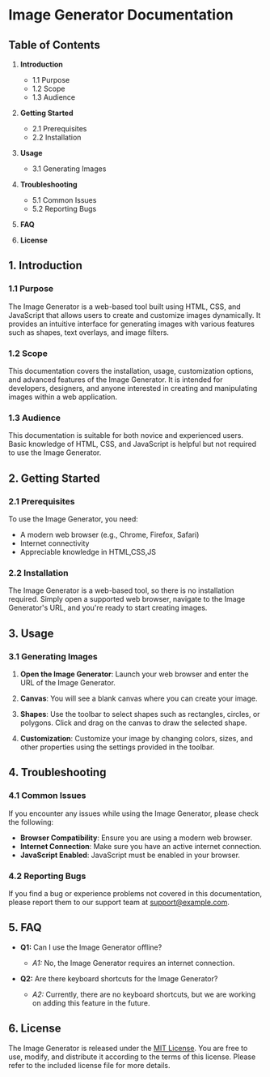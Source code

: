 # Image Generator Documentation

## Table of Contents

1. **Introduction**
    - 1.1 Purpose
    - 1.2 Scope
    - 1.3 Audience

2. **Getting Started**
    - 2.1 Prerequisites
    - 2.2 Installation

3. **Usage**
    - 3.1 Generating Images

4. **Troubleshooting**
    - 5.1 Common Issues
    - 5.2 Reporting Bugs

5. **FAQ**
   
6. **License**

## 1. Introduction

### 1.1 Purpose

The Image Generator is a web-based tool built using HTML, CSS, and JavaScript that allows users to create and customize images dynamically. It provides an intuitive interface for generating images with various features such as shapes, text overlays, and image filters.

### 1.2 Scope

This documentation covers the installation, usage, customization options, and advanced features of the Image Generator. It is intended for developers, designers, and anyone interested in creating and manipulating images within a web application.

### 1.3 Audience

This documentation is suitable for both novice and experienced users. Basic knowledge of HTML, CSS, and JavaScript is helpful but not required to use the Image Generator.

## 2. Getting Started

### 2.1 Prerequisites

To use the Image Generator, you need:

- A modern web browser (e.g., Chrome, Firefox, Safari)
- Internet connectivity
- Appreciable knowledge in HTML,CSS,JS

### 2.2 Installation

The Image Generator is a web-based tool, so there is no installation required. Simply open a supported web browser, navigate to the Image Generator's URL, and you're ready to start creating images.

## 3. Usage

### 3.1 Generating Images

1. **Open the Image Generator**: Launch your web browser and enter the URL of the Image Generator.

2. **Canvas**: You will see a blank canvas where you can create your image.

3. **Shapes**: Use the toolbar to select shapes such as rectangles, circles, or polygons. Click and drag on the canvas to draw the selected shape.

4. **Customization**: Customize your image by changing colors, sizes, and other properties using the settings provided in the toolbar.

## 4. Troubleshooting

### 4.1 Common Issues

If you encounter any issues while using the Image Generator, please check the following:

- **Browser Compatibility**: Ensure you are using a modern web browser.
- **Internet Connection**: Make sure you have an active internet connection.
- **JavaScript Enabled**: JavaScript must be enabled in your browser.

### 4.2 Reporting Bugs

If you find a bug or experience problems not covered in this documentation, please report them to our support team at [support@example.com](mailto:support@example.com).

## 5. FAQ

- **Q1:** Can I use the Image Generator offline?
  - *A1:* No, the Image Generator requires an internet connection.

- **Q2:** Are there keyboard shortcuts for the Image Generator?
  - *A2:* Currently, there are no keyboard shortcuts, but we are working on adding this feature in the future.

## 6. License

The Image Generator is released under the [MIT License](https://opensource.org/licenses/MIT). You are free to use, modify, and distribute it according to the terms of this license. Please refer to the included license file for more details.